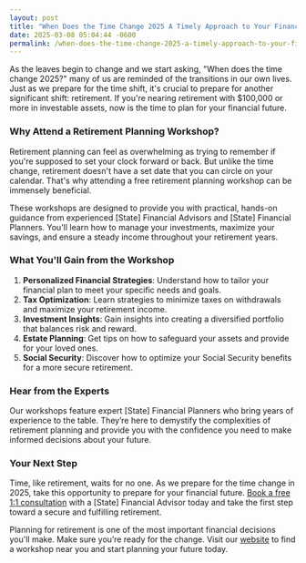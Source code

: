 ```yaml
---
layout: post
title: "When Does the Time Change 2025 A Timely Approach to Your Financial Future"
date: 2025-03-08 05:04:44 -0600
permalink: /when-does-the-time-change-2025-a-timely-approach-to-your-financial-future/
---
```



As the leaves begin to change and we start asking, "When does the time change 2025?" many of us are reminded of the transitions in our own lives. Just as we prepare for the time shift, it's crucial to prepare for another significant shift: retirement. If you're nearing retirement with $100,000 or more in investable assets, now is the time to plan for your financial future.

### Why Attend a Retirement Planning Workshop?

Retirement planning can feel as overwhelming as trying to remember if you're supposed to set your clock forward or back. But unlike the time change, retirement doesn't have a set date that you can circle on your calendar. That's why attending a free retirement planning workshop can be immensely beneficial.

These workshops are designed to provide you with practical, hands-on guidance from experienced [State] Financial Advisors and [State] Financial Planners. You'll learn how to manage your investments, maximize your savings, and ensure a steady income throughout your retirement years.

### What You'll Gain from the Workshop

1. **Personalized Financial Strategies**: Understand how to tailor your financial plan to meet your specific needs and goals.
2. **Tax Optimization**: Learn strategies to minimize taxes on withdrawals and maximize your retirement income.
3. **Investment Insights**: Gain insights into creating a diversified portfolio that balances risk and reward.
4. **Estate Planning**: Get tips on how to safeguard your assets and provide for your loved ones.
5. **Social Security**: Discover how to optimize your Social Security benefits for a more secure retirement.

### Hear from the Experts

Our workshops feature expert [State] Financial Planners who bring years of experience to the table. They’re here to demystify the complexities of retirement planning and provide you with the confidence you need to make informed decisions about your future.

### Your Next Step

Time, like retirement, waits for no one. As we prepare for the time change in 2025, take this opportunity to prepare for your financial future. [Book a free 1:1 consultation](https://workshopsforretirement.com) with a [State] Financial Advisor today and take the first step toward a secure and fulfilling retirement.

Planning for retirement is one of the most important financial decisions you'll make. Make sure you’re ready for the change. Visit our [website](https://workshopsforretirement.com) to find a workshop near you and start planning your future today.